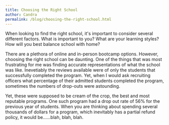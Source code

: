 ```yaml
---
title: Choosing the Right School
author: Candra
permalink: /blog/choosing-the-right-school.html
---
```


When looking to find the right school, it's important to consider
several different factors.  What is important to you?  What are your learning styles?
How will you best balance school with home?

There are a plethora of online and in-person bootcamp options. 
However, choosing the right school can be daunting.  One of the things
that was most frustrating for me was finding accurate representations
of what the school was like. Inevetiably the reviews available were of
only the students that successfully completed the program.  Yet, when I 
would ask recruiting officers what percentage of their admitted students
completed the program, sometimes the numbers of drop-outs were astounding.

Yet, these were supposed to be cream of the crop, the best and most reputable
programs.  One such program had a drop out rate of 56% for the previous
year of students.  When you are thinking about spending several thousands
of dollars for a program, which inevitably has a partial refund policy,
it would be......blah, blah, blah.
